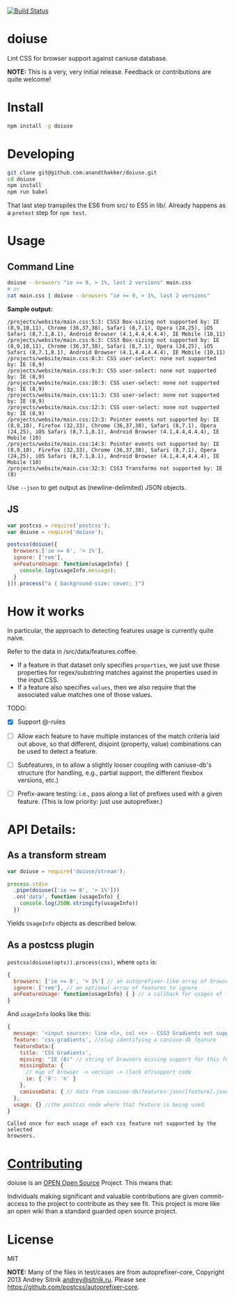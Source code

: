 [![Build Status](https://travis-ci.org/anandthakker/doiuse.svg?branch=master)](https://travis-ci.org/anandthakker/doiuse)

doiuse
======

Lint CSS for browser support against caniuse database.

**NOTE:** This is a very, very initial release.  Feedback or contributions
are quite welcome!

# Install

```sh
npm install -g doiuse
```

# Developing
```sh
git clone git@github.com:anandthakker/doiuse.git
cd doiuse
npm install
npm run babel
```

That last step transpiles the ES6 from src/ to ES5 in lib/. Already happens as a `pretest` step for `npm test`.


# Usage

## Command Line
```bash
doiuse --browsers "ie >= 9, > 1%, last 2 versions" main.css
# or
cat main.css | doiuse --browsers "ie >= 9, > 1%, last 2 versions"
```


**Sample output:**
```
/projects/website/main.css:5:3: CSS3 Box-sizing not supported by: IE (8,9,10,11), Chrome (36,37,38), Safari (8,7.1), Opera (24,25), iOS Safari (8,7.1,8.1), Android Browser (4.1,4.4,4.4.4), IE Mobile (10,11)
/projects/website/main.css:6:3: CSS3 Box-sizing not supported by: IE (8,9,10,11), Chrome (36,37,38), Safari (8,7.1), Opera (24,25), iOS Safari (8,7.1,8.1), Android Browser (4.1,4.4,4.4.4), IE Mobile (10,11)
/projects/website/main.css:8:3: CSS user-select: none not supported by: IE (8,9)
/projects/website/main.css:9:3: CSS user-select: none not supported by: IE (8,9)
/projects/website/main.css:10:3: CSS user-select: none not supported by: IE (8,9)
/projects/website/main.css:11:3: CSS user-select: none not supported by: IE (8,9)
/projects/website/main.css:12:3: CSS user-select: none not supported by: IE (8,9)
/projects/website/main.css:13:3: Pointer events not supported by: IE (8,9,10), Firefox (32,33), Chrome (36,37,38), Safari (8,7.1), Opera (24,25), iOS Safari (8,7.1,8.1), Android Browser (4.1,4.4,4.4.4), IE Mobile (10)
/projects/website/main.css:14:3: Pointer events not supported by: IE (8,9,10), Firefox (32,33), Chrome (36,37,38), Safari (8,7.1), Opera (24,25), iOS Safari (8,7.1,8.1), Android Browser (4.1,4.4,4.4.4), IE Mobile (10)
/projects/website/main.css:32:3: CSS3 Transforms not supported by: IE (8)
```

Use `--json` to get output as (newline-delimited) JSON objects.


## JS
```javascript
var postcss = require('postcss');
var doiuse = require('doiuse');

postcss(doiuse({
  browsers:['ie >= 6', '> 1%'],
  ignore: ['rem'],
  onFeatureUsage: function(usageInfo) {
    console.log(usageInfo.message);
  }
})).process("a { background-size: cover; }")
```

# How it works
In particular, the approach to detecting features usage is currently quite naive.

Refer to the data in /src/data/features.coffee.

- If a feature in that dataset only specifies `properties`, we just use those
  properties for regex/substring matches against the properties used in the input CSS.
- If a feature also specifies `values`, then we also require that the associated
  value matches one of those values.

TODO:
- [x] Support @-rules
- [ ] Allow each feature to have multiple instances of the match criteria laid
  out above, so that different, disjoint (property, value) combinations can
  be used to detect a feature.
- [ ] Subfeatures, in to allow a slightly looser coupling with caniuse-db's
  structure (for handling, e.g., partial support, the different flexbox versions, etc.)
- [ ] Prefix-aware testing: i.e., pass along a list of prefixes used with a
  given feature.  (This is low priority: just use autoprefixer.)


# API Details:

## As a transform stream
```javascript
var doiuse = require('doiuse/stream');

process.stdin
  .pipe(doiuse(['ie >= 8', '> 1%']))
  .on('data', function (usageInfo) {
    console.log(JSON.stringify(usageInfo))
  })
```

Yields `UsageInfo` objects as described below.


## As a postcss plugin
`postcss(doiuse(opts)).process(css)`, where `opts` is:
```javascript
{
  browsers: ['ie >= 8', '> 1%'] // an autoprefixer-like array of browsers.
  ignore: ['rem'], // an optional array of features to ignore
  onFeatureUsage: function(usageInfo) { } // a callback for usages of features not supported by the selected browsers
}
```

And `usageInfo` looks like this:

```javascript
{
  message: '<input source>: line <l>, col <c> - CSS3 Gradients not supported by: IE (8)'
  feature: 'css-gradients', //slug identifying a caniuse-db feature
  featureData:{
    title: 'CSS Gradients',
    missing: "IE (8)" // string of browsers missing support for this feature.
    missingData: {
      // map of browser -> version -> (lack of)support code
      ie: { '8': 'n' }
    },
    caniuseData: { // data from caniuse-db/features-json/[feature].json }
  },
  usage: {} //the postcss node where that feature is being used.
}
```
    Called once for each usage of each css feature not supported by the selected
    browsers.

# [Contributing](CONTRIBUTING.md)

doiuse is an [OPEN Open Source](http://openopensource.org/) Project. This means that:

Individuals making significant and valuable contributions are given commit-access to the project to contribute as they see fit. This project is more like an open wiki than a standard guarded open source project.

# License

MIT

**NOTE:** Many of the files in test/cases are from autoprefixer-core, Copyright 2013 Andrey Sitnik <andrey@sitnik.ru>.  Please see https://github.com/postcss/autoprefixer-core.
